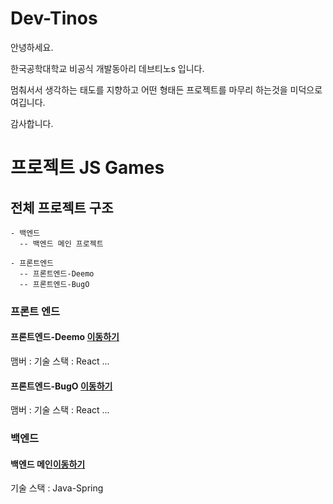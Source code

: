 # Dev-Tinos

안녕하세요. 

한국공학대학교 비공식 개발동아리 데브티노s 입니다.

멈춰서서 생각하는 태도를 지향하고 어떤 형태든 프로젝트를 마무리 하는것을 미덕으로 여깁니다.

감사합니다.


# 프로젝트 JS Games

## 전체 프로젝트 구조
``` 
- 백엔드
  -- 백엔드 메인 프로젝트

- 프론트엔드
  -- 프론트엔드-Deemo
  -- 프론트엔드-BugO
```

### 프론트 엔드
#### 프론트엔드-Deemo [이동하기]("https://github.com/Dev-Tinos/JSGames-Frontend-Deemo")

맴버 : 
기술 스택 : React
...

#### 프론트엔드-BugO [이동하기]("https://github.com/Dev-Tinos/JSGames-Backend-BugO")

맴버 : 
기술 스택 : React
...

### 백엔드
#### 백엔드 메인[이동하기]("https://github.com/Dev-Tinos/JSGames-Backend-Main")


기술 스택 : Java-Spring







<br>
